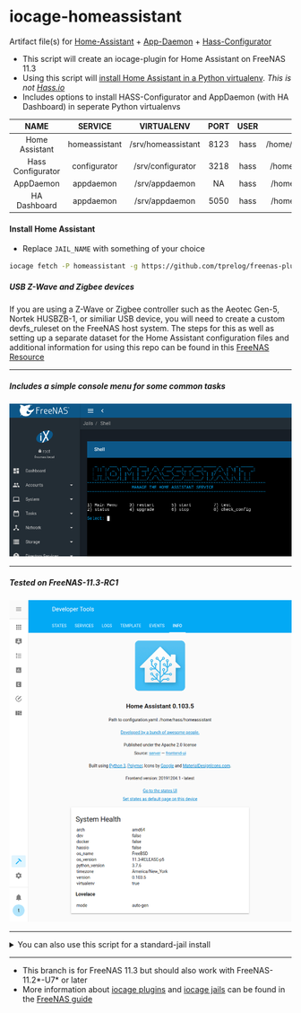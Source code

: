 # iocage-homeassistant
Artifact file(s) for [Home-Assistant](https://www.home-assistant.io/) + [App-Daemon](https://www.home-assistant.io/docs/ecosystem/appdaemon/) + [Hass-Configurator](https://www.home-assistant.io/docs/ecosystem/hass-configurator/#configuration-ui-for-home-assistant)

- This script will create an iocage-plugin for Home Assistant on FreeNAS 11.3
- Using this script will [install Home Assistant in a Python virtualenv](https://www.home-assistant.io/docs/installation/virtualenv/). *This is not [Hass.io](https://www.home-assistant.io/hassio/)*
- Includes options to install HASS-Configurator and AppDaemon (with HA Dashboard) in seperate Python virtualenvs

NAME | SERVICE | VIRTUALENV | PORT | USER | CONFIG DIR
:---: | :---: | :---: | :---: | :---: | :---: |
Home Assistant |homeassistant | /srv/homeassistant | 8123 | hass | /home/hass/homeassistant
Hass Configurator | configurator | /srv/configurator | 3218 | hass | /home/hass/configurator
AppDaemon | appdaemon | /srv/appdaemon |  NA  | hass | /home/hass/appdaemon
HA Dashboard | appdaemon | /srv/appdaemon | 5050 | hass | /home/hass/appdaemon


#### Install Home Assistant

- Replace `JAIL_NAME` with something of your choice

```bash
iocage fetch -P homeassistant -g https://github.com/tprelog/freenas-plugin-index.git --name JAIL_NAME
```

##### USB Z-Wave and Zigbee devices

If you are using a Z-Wave or Zigbee controller such as the Aeotec Gen-5, Nortek HUSBZB-1, or similiar USB device, you will need to create a custom devfs_ruleset on the FreeNAS host system. The steps for this as well as setting up a separate dataset for the Home Assistant configuration files and additional information for using this repo can be found in this [FreeNAS Resource](https://forums.freenas.org/index.php?resources/fn-11-2-iocage-home-assistant-jail-plugins-for-node-red-mosquitto-amazon-dash-tasmoadmin.102/)


---
##### Includes a simple console menu for some common tasks
![ha_freenas_menu][ha_freenas_menu]


---
##### Tested on FreeNAS-11.3-RC1
![ha_info][ha_info]

---

<details><summary>You can also use this script for a standard-jail install</summary>
<p>

With the new communtiy plugins available in FreeNAS 11.3 I'm shifting focus to include
a better experiance for managing Home Assistant from the FreeNAS console. All these 
changes will be available in the standard-jail install as well.

Using the plugin-install will make it possible to keep up to date with these changes by
pressing the update button in the FreeNAS webui. You can still get these updates using
a standard-jail but that will require you download and copy the updated files into place
yourself. Who wants to do all that when you can just press a button instead?

**Make a pkglist and create a jail using it to install requirements**
```bash
echo '{"pkgs":["autoconf","bash","ca_root_nss","git-lite","gmake","pkgconf","python37","py37-sqlite3"]}' >> /tmp/pkglist.json
iocage create -r 11.3-RELEASE dhcp=1 bpf=yes vnet=on boot=on allow_raw_sockets=1 -p /tmp/pkglist.json -n homeassistant
```

**Git script and begin install**
```bash
iocage exec homeassistant git clone -b 11.3-RELEASE https://github.com/tprelog/iocage-homeassistant.git /root/.iocage-homeassistant
iocage exec homeassistant bash /root/.iocage-homeassistant/post_install.sh standard
```

**Answer questions will choose what gets installed**
```
    Install Home-Assistant?  [Y/n]:
    Install Hass-Configurator?  [Y/n]:
    App-Daemon & HA-Dashboard?  [Y/n]:
    Use the pre-configured examples?  [Y/n]:
```

- The example config is just a starting point but recommended if you install the configurator or appdaemon
- You will still need to setup your long-live-access-tokens for both the configurator & appdaemon after the install
- This is most important for appdaemon - you *will be* spammed with login fails until the access-tokens are set!

***Profit!***

</p>
</details>

---

- This branch is for FreeNAS 11.3 but should also work with FreeNAS-11.2*-U7* or later
- More information about [iocage plugins](https://doc.freenas.org/11.3/plugins.html) and [iocage jails](https://doc.freenas.org/11.3/jails.html) can be found in the [FreeNAS guide](https://doc.freenas.org/11.3/intro.html#introduction)


[ha_freenas_menu]: docs/_img/ha_console_menu.png
[ha_info]: docs/_img/ha_info.png
